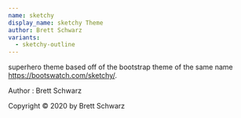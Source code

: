 ```yaml
---
name: sketchy
display_name: sketchy Theme
author: Brett Schwarz
variants:
  - sketchy-outline
---
```

superhero theme based off of the bootstrap theme of the same name https://bootswatch.com/sketchy/.

Author
: Brett Schwarz

Copyright © 2020 by Brett Schwarz
